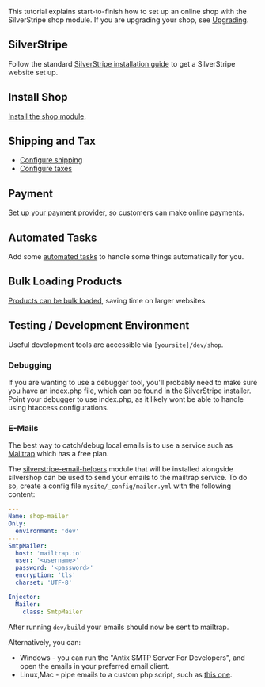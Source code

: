 This tutorial explains start-to-finish how to set up an online shop with the SilverStripe shop module. If you are upgrading your shop, see [Upgrading](01_Getting_Set_Up/02_Upgrading.md).

## SilverStripe

Follow the standard [SilverStripe installation guide](http://docs.silverstripe.org/en/getting_started/installation/) to get a SilverStripe website set up.

## Install Shop

[Install the shop module](01_Getting_Set_Up/01_Installation.md).

## Shipping and Tax

 * [Configure shipping](01_Getting_Set_Up/04_Shipping.md)
 * [Configure taxes](01_Getting_Set_Up/05_Tax.md)

## Payment

[Set up your payment provider](01_Getting_Set_Up/06_Payment.md), so customers can make online payments.

## Automated Tasks

Add some [automated tasks](01_Getting_Set_Up/Tasks.md) to handle some things automatically for you.

## Bulk Loading Products

[Products can be bulk loaded](01_Getting_Set_Up/Bulk_Loading.md), saving time on larger websites.

## Testing / Development Environment
Useful development tools are accessible via `[yoursite]/dev/shop`.

### Debugging

If you are wanting to use a debugger tool, you'll probably need to make sure you have an index.php file, which can be found in the SilverStripe installer. Point your debugger to use index.php, as it likely wont be able to handle using htaccess configurations.

### E-Mails

The best way to catch/debug local emails is to use a service such as [Mailtrap](https://mailtrap.io/) which has a free plan. 

The [silverstripe-email-helpers](https://packagist.org/packages/markguinn/silverstripe-email-helpers) module that will be installed alongside silvershop can be used to send your emails to the mailtrap service. To do so, create a config file `mysite/_config/mailer.yml` with the following content:

```yaml
---
Name: shop-mailer
Only:
  environment: 'dev'
---
SmtpMailer:
  host: 'mailtrap.io'
  user: '<username>'
  password: '<password>'
  encryption: 'tls'
  charset: 'UTF-8'

Injector:
  Mailer:
    class: SmtpMailer
```

After running `dev/build` your emails should now be sent to mailtrap.

Alternatively, you can:

 * Windows - you can run the "Antix SMTP Server For Developers", and open the emails in your preferred email client.
 * Linux,Mac - pipe emails to a custom php script, such as [this one](http://blogs.bigfish.tv/adam/2009/12/03/setup-a-testing-mail-server-using-php-on-mac-os-x/).

